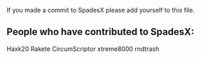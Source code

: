 If you made a commit to SpadesX please add yourself to this file.

## People who have contributed to SpadesX:
Haxk20
Rakete
CircumScriptor
xtreme8000
rndtrash
